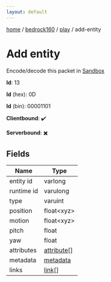 ```yaml
---
layout: default
---
```


[home](/)  /  [bedrock160](/protocol/bedrock160)  /  [play](/protocol/bedrock160/play)  /  add-entity

# Add entity

Encode/decode this packet in [Sandbox](../../../sandbox/bedrock160#Play.AddEntity)

**Id**: 13

**Id** (hex): 0D

**Id** (bin): 00001101

**Clientbound**: ✔️

**Serverbound**: ✖️

## Fields

Name | Type
---|---
entity id | varlong
runtime id | varulong
type | varuint
position | float&lt;xyz&gt;
motion | float&lt;xyz&gt;
pitch | float
yaw | float
attributes | [attribute](/protocol/bedrock160/types/attribute)[]
metadata | [metadata](/protocol/bedrock160/metadata)
links | [link](/protocol/bedrock160/types/link)[]
